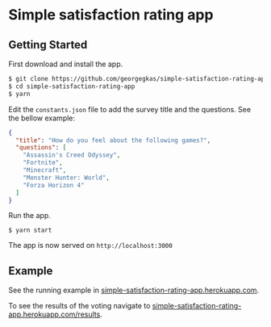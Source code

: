 # Simple satisfaction rating app 

## Getting Started

First download and install the app.

```bash
$ git clone https://github.com/georgegkas/simple-satisfaction-rating-app
$ cd simple-satisfaction-rating-app
$ yarn
```

Edit the `constants.json` file to add the survey title and the questions. See the bellow example:

```json
{
  "title": "How do you feel about the following games?",
  "questions": [
    "Assassin's Creed Odyssey",
    "Fortnite",
    "Minecraft",
    "Monster Hunter: World",
    "Forza Horizon 4"
  ]
}
```

Run the app.

```
$ yarn start
```

The app is now served on `http://localhost:3000`

## Example

See the running example in [simple-satisfaction-rating-app.herokuapp.com](simple-satisfaction-rating-app.herokuapp.com).

To see the results of the voting navigate to [simple-satisfaction-rating-app.herokuapp.com/results](simple-satisfaction-rating-app.herokuapp.com/results).